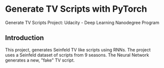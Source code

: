 # Generate TV Scripts with PyTorch 
Generate TV Scripts Project: Udacity - Deep Learning Nanodegree Program

## Introduction

This project, generates Seinfeld TV like scripts using RNNs. The project uses a Seinfeld dataset of 
scripts from 9 seasons. The Neural Network generates a new, "fake" TV script.